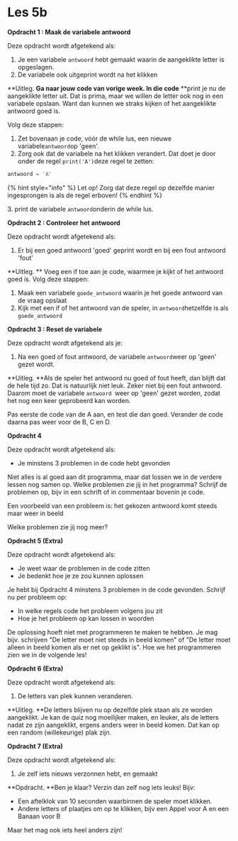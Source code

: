 # Les 5b

**Opdracht 1 : Maak de variabele antwoord**

Deze opdracht wordt afgetekend als:

1. Je een variabele `antwoord` hebt gemaakt waarin de aangeklikte letter is opgeslagen.
2. De variabele ook uitgeprint wordt na het klikken

**Uitleg. **Ga naar jouw code van vorige week. In die code** **print je nu de aangeklikte letter uit. Dat is prima, maar we willen de letter ook nog in een variabele opslaan. Want dan kunnen we straks kijken of het aangeklikte antwoord goed is.&#x20;

Volg deze stappen:&#x20;

1. Zet bovenaan je code, vóór de while lus, een nieuwe variabele`antwoord`op 'geen'.&#x20;
2. Zorg ook dat de variabele na het klikken verandert. Dat doet je door onder de regel `print('A')`deze regel te zetten:

```python
antwoord = 'A'
```

{% hint style="info" %}
Let op! Zorg dat deze regel op dezelfde manier ingesprongen is als de regel erboven!
{% endhint %}

3\. print de variabele `antwoord`onderin de while lus.

**Opdracht 2 : Controleer het antwoord**

Deze opdracht wordt afgetekend als:

1. Er bij een goed antwoord 'goed' geprint wordt en bij een fout antwoord 'fout'

**Uitleg. ** Voeg een if toe aan je code, waarmee je kijkt of het antwoord goed is. Volg deze stappen:

1. Maak een variabele `goede_antwoord` waarin je het goede antwoord van de vraag opslaat
2. Kijk met een if of het antwoord van de speler, in `antwoord`hetzelfde is als `goede_antwoord`

**Opdracht 3 : Reset de variabele**

Deze opdracht wordt afgetekend als je:

1. Na een goed of fout antwoord, de variabele `antwoord`weer op 'geen' gezet wordt.

**Uitleg. **Als de speler het antwoord nu goed of fout heeft, dan blijft dat de hele tijd zo. Dat is natuurlijk niet leuk. Zeker niet bij een fout antwoord. Daarom moet de variabele `antwoord `weer op 'geen' gezet worden, zodat het nog een keer geprobeerd kan worden.

Pas eerste de code van de A aan, en test die dan goed. Verander de code daarna pas weer voor de B, C en D.

**Opdracht 4**

Deze opdracht wordt afgetekend als:

* Je minstens 3 problemen in de code hebt gevonden

Niet alles is al goed aan dit programma, maar dat lossen we in de verdere lessen nog samen op. Welke problemen zie jij in het programma? Schrijf de problemen op, bijv in een schrift of in commentaar bovenin je code.

Een voorbeeld van een probleem is: het gekozen antwoord komt steeds maar weer in beeld

Welke problemen zie jij nog meer?

**Opdracht 5 (Extra)**

Deze opdracht wordt afgetekend als:

* Je weet waar de problemen in de code zitten
* Je bedenkt hoe je ze zou kunnen oplossen

Je hebt bij Opdracht 4 minstens 3 problemen in de code gevonden. Schrijf nu per probleem op:

* In welke regels code het probleem volgens jou zit
* Hoe je het probleem op kan lossen in woorden

De oplossing hoeft niet met programmeren te maken te hebben. Je mag bijv. schrijven "De letter moet niet steeds in beeld komen" of "De letter moet alleen in beeld komen als er net op geklikt is". Hoe we het programmeren zien we in de volgende les!

**Opdracht 6 (Extra)**

Deze opdracht wordt afgetekend als:

1. De letters van plek kunnen veranderen.

**Uitleg. **De letters blijven nu op dezelfde plek staan als ze worden aangeklikt. Je kan de quiz nog moeilijker maken, en leuker, als de letters nadat ze zijn aangeklikt, ergens anders weer in beeld komen. Dat kan op een random (willekeurige) plak zijn.

**Opdracht 7 (Extra)**

Deze opdracht wordt afgetekend als:

1. Je zelf iets nieuws verzonnen hebt, en gemaakt

**Opdracht. **Ben je klaar? Verzin dan zelf nog iets leuks! Bijv:

* Een aftelklok van 10 seconden waarbinnen de speler moet klikken.
* Andere letters of plaatjes om op te klikken, bijv een Appel voor A en een Banaan voor B

Maar het mag ook iets heel anders zijn!
